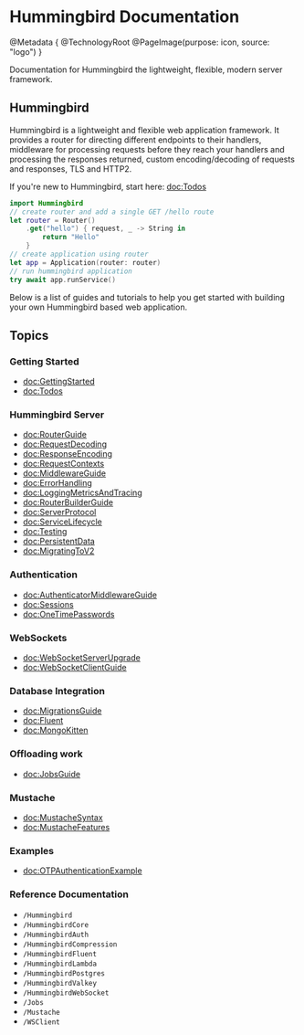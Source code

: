# Hummingbird Documentation

@Metadata {
    @TechnologyRoot
    @PageImage(purpose: icon, source: "logo")
}

Documentation for Hummingbird the lightweight, flexible, modern server framework.

## Hummingbird

Hummingbird is a lightweight and flexible web application framework. It provides a router for directing different endpoints to their handlers, middleware for processing requests before they reach your handlers and processing the responses returned, custom encoding/decoding of requests and responses, TLS and HTTP2.

If you're new to Hummingbird, start here: <doc:Todos>

```swift
import Hummingbird
// create router and add a single GET /hello route
let router = Router()
    .get("hello") { request, _ -> String in
        return "Hello"
    }
// create application using router
let app = Application(router: router)
// run hummingbird application
try await app.runService()
```

Below is a list of guides and tutorials to help you get started with building your own Hummingbird based web application.

## Topics

### Getting Started

- <doc:GettingStarted>
- <doc:Todos>

### Hummingbird Server

- <doc:RouterGuide>
- <doc:RequestDecoding>
- <doc:ResponseEncoding>
- <doc:RequestContexts>
- <doc:MiddlewareGuide>
- <doc:ErrorHandling>
- <doc:LoggingMetricsAndTracing>
- <doc:RouterBuilderGuide>
- <doc:ServerProtocol>
- <doc:ServiceLifecycle>
- <doc:Testing>
- <doc:PersistentData>
- <doc:MigratingToV2>

### Authentication

- <doc:AuthenticatorMiddlewareGuide>
- <doc:Sessions>
- <doc:OneTimePasswords>

### WebSockets

- <doc:WebSocketServerUpgrade>
- <doc:WebSocketClientGuide>

### Database Integration

- <doc:MigrationsGuide>
- <doc:Fluent>
- <doc:MongoKitten>

### Offloading work

- <doc:JobsGuide>

### Mustache

- <doc:MustacheSyntax>
- <doc:MustacheFeatures>

### Examples

- <doc:OTPAuthenticationExample>

### Reference Documentation

- ``/Hummingbird``
- ``/HummingbirdCore``
- ``/HummingbirdAuth``
- ``/HummingbirdCompression``
- ``/HummingbirdFluent``
- ``/HummingbirdLambda``
- ``/HummingbirdPostgres``
- ``/HummingbirdValkey``
- ``/HummingbirdWebSocket``
- ``/Jobs``
- ``/Mustache``
- ``/WSClient``
